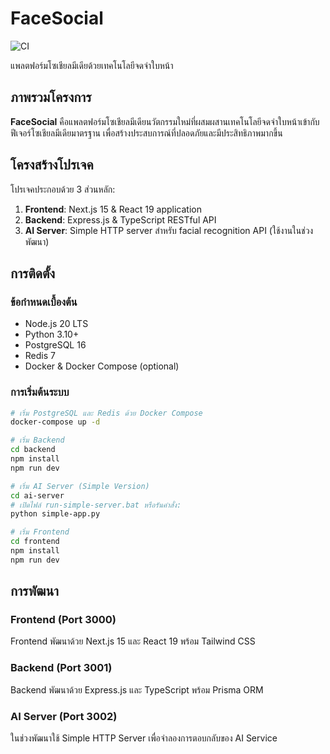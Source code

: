 # FaceSocial
![CI](https://github.com/BossDever/Face-Socail/workflows/CI/badge.svg)

แพลตฟอร์มโซเชียลมีเดียด้วยเทคโนโลยีจดจำใบหน้า

## ภาพรวมโครงการ

**FaceSocial** คือแพลตฟอร์มโซเชียลมีเดียนวัตกรรมใหม่ที่ผสมผสานเทคโนโลยีจดจำใบหน้าเข้ากับฟีเจอร์โซเชียลมีเดียมาตรฐาน เพื่อสร้างประสบการณ์ที่ปลอดภัยและมีประสิทธิภาพมากขึ้น

## โครงสร้างโปรเจค

โปรเจคประกอบด้วย 3 ส่วนหลัก:

1. **Frontend**: Next.js 15 & React 19 application
2. **Backend**: Express.js & TypeScript RESTful API
3. **AI Server**: Simple HTTP server สำหรับ facial recognition API (ใช้งานในช่วงพัฒนา)

## การติดตั้ง

### ข้อกำหนดเบื้องต้น

- Node.js 20 LTS
- Python 3.10+
- PostgreSQL 16
- Redis 7
- Docker & Docker Compose (optional)

### การเริ่มต้นระบบ

```bash
# เริ่ม PostgreSQL และ Redis ด้วย Docker Compose
docker-compose up -d

# เริ่ม Backend
cd backend
npm install
npm run dev

# เริ่ม AI Server (Simple Version)
cd ai-server
# เปิดไฟล์ run-simple-server.bat หรือรันคำสั่ง:
python simple-app.py

# เริ่ม Frontend
cd frontend
npm install
npm run dev
```

## การพัฒนา

### Frontend (Port 3000)
Frontend พัฒนาด้วย Next.js 15 และ React 19 พร้อม Tailwind CSS

### Backend (Port 3001)
Backend พัฒนาด้วย Express.js และ TypeScript พร้อม Prisma ORM

### AI Server (Port 3002)
ในช่วงพัฒนาใช้ Simple HTTP Server เพื่อจำลองการตอบกลับของ AI Service
